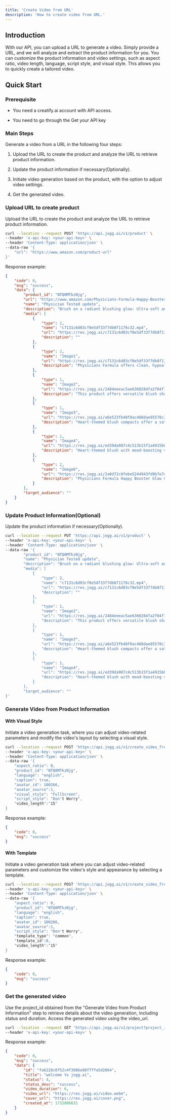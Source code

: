 ```yaml
---
title: 'Create Video from URL'
description: 'How to create video from URL.'
---
```


## Introduction

With our API, you can upload a URL to generate a video. Simply provide a URL, and we will analyze and extract the product information for you. You can customize the product information and video settings, such as aspect ratio, video length, language, script style, and visual style. This allows you to quickly create a tailored video.

## Quick Start

### Prerequisite

* You need a creatify.ai account with API access.

* You need to go through the Get your API key

### Main Steps

Generate a video from a URL in the following four steps:

1. Upload the URL to create the product and analyze the URL to retrieve product information.

2. Update the product information if necessary(Optionally).

3. Initiate video generation based on the product, with the option to adjust video settings.

4. Get the generated video.

### Upload URL to create product

Upload the URL to create the product and analyze the URL to retrieve product information.

```bash
curl --location --request POST 'https://api.jogg.ai/v1/product' \
--header 'x-api-key: <your-api-key>' \
--header 'Content-Type: application/json' \
--data-raw '{
    "url": "https://www.amazon.com/product-url"
}'
```

Response example:

```json
{
    "code": 0,
    "msg": "success",
    "data": {
        "product_id": "NTQ0MTkzNjg",
        "url": "https://www.amazon.com/Physicians-Formula-Happy-Booster-Boosting/dp/B004HYNCA0/ref=pd_pss_dp_d_1_d_sccl_2_5/138-8774804-7229638?pd_rd_w=Tv0XC&content-id=amzn1.sym.427cdbb1-779c-4be6-8c9b-81ddadc2ade4&pf_rd_p=427cdbb1-779c-4be6-8c9b-81ddadc2ade4&pf_rd_r=D8HMAN0M29D09GNV840V&pd_rd_wg=cQL8r&pd_rd_r=ea6b53cb-04b0-4b85-977d-a74804551bd8&pd_rd_i=B004HYNCA0&psc=1",
        "name": "Physician Tested update",
        "description": "Brush on a radiant blushing glow: Ultra-soft and blendable blushing powder features a fresh and vibrant mix of blushing tones infused with a pop of color to create a healthy glow. Multi-reflective pearls provide a soft iridescence to highlight contour and add radiance to cheeks.",
        "media": [
            {
                "type": 2,
                "name": "c7131c6d03cf0e5df33f7db8f1176c32.mp4",
                "url": "https://res.jogg.ai/c7131c6d03cf0e5df33f7db8f1176c32.mp4",
                "description": ""
            },
            {
                "type": 2,
                "name": "Image1",
                "url": "https://res.jogg.ai/c7131c6d03cf0e5df33f7db8f1176c32.mp4",
                "description": "Physicians Formula offers clean, hypoallergenic, cruelty-free, clinically and dermatologist-tested products without parabens, supporting environmental health and women's empowerment."
            },
            {
                "type": 1,
                "name": "Image2",
                "url": "https://res.jogg.ai/2484eeeac5ae6360284fa2f04f1a2691.jpg",
                "description": "This product offers versatile blush shades in \"Rose\" and \"Natural,\" suitable for diverse skin tones, enhancing a natural, radiant look for makeup enthusiasts."
            },
            {
                "type": 1,
                "name": "Image3",
                "url": "https://res.jogg.ai/a6e523fb48f0ac488dae85578c30e2ab.jpg",
                "description": "Heart-themed blush compacts offer a satin finish with a rose-tinted glow, perfect for enhancing a natural or rosy complexion for beauty enthusiasts."
            },
            {
                "type": 1,
                "name": "Image4",
                "url": "https://res.jogg.ai/ed39da987c4c513b15f1a4915b033175.jpg",
                "description": "Heart-themed blush with mood-boosting violet scent, includes brush and mirror for convenient application, ideal for enhancing complexion and uplifting spirits."
            },
            {
                "type": 2,
                "name": "Image6",
                "url": "https://res.jogg.ai/2a0d72c8febe5244943fd9b7e7cebad4.jpg",
                "description": "Physicians Formula Happy Booster Glow & Mood Boosting Blush offers a heart-embossed design that enhances radiance and mood, ideal for beauty enthusiasts seeking a cheerful, luminous look."
            }
        ],
        "target_audience": ""
    }
}
```

### Update Product Information(Optional)

Update the product information if necessary(Optionally).

```bash
curl --location --request PUT 'https://api.jogg.ai/v1/product' \
--header 'x-api-key: <your-api-key>' \
--header 'Content-Type: application/json' \
--data-raw '{
        "product_id": "NTQ0MTkzNjg",
        "name": "Physician Tested update",
        "description": "Brush on a radiant blushing glow: Ultra-soft and blendable blushing powder features a fresh and vibrant mix of blushing tones infused with a pop of color to create a healthy glow. Multi-reflective pearls provide a soft iridescence to highlight contour and add radiance to cheeks. 
        "media": [
            {
                "type": 2,
                "name": "c7131c6d03cf0e5df33f7db8f1176c32.mp4",
                "url": "https://res.jogg.ai/c7131c6d03cf0e5df33f7db8f1176c32.mp4",
                "description": ""
            },
            {
                "type": 1,
                "name": "Image2",
                "url": "https://res.jogg.ai/2484eeeac5ae6360284fa2f04f1a2691.jpg",
                "description": "This product offers versatile blush shades in \"Rose\" and \"Natural,\" suitable for diverse skin tones, enhancing a natural, radiant look for makeup enthusiasts."
            },
            {
                "type": 1,
                "name": "Image3",
                "url": "https://res.jogg.ai/a6e523fb48f0ac488dae85578c30e2ab.jpg",
                "description": "Heart-themed blush compacts offer a satin finish with a rose-tinted glow, perfect for enhancing a natural or rosy complexion for beauty enthusiasts."
            },
            {
                "type": 1,
                "name": "Image4",
                "url": "https://res.jogg.ai/ed39da987c4c513b15f1a4915b033175.jpg",
                "description": "Heart-themed blush with mood-boosting violet scent, includes brush and mirror for convenient application, ideal for enhancing complexion and uplifting spirits."
            }
        ],
        "target_audience": ""
}'
```

### Generate Video from Product Information 
#### With Visual Style

Initiate a video generation task, where you can adjust video-related parameters and modify the video's layout by selecting a visual style.

```bash
curl --location --request POST 'https://api.jogg.ai/v1/create_video_from_url' \
--header 'x-api-key: <your-api-key>' \
--header 'Content-Type: application/json' \
--data-raw '{
    "aspect_ratio": 0,
    "product_id": "NTQ0MTkzNjg",
    "language": "english",
    "caption": true,
    "avatar_id": 100266,
    "avatar_source":1,
    "visual_style": "FullScreen",
    "script_style": "Don't Worry",
    "video_length":"15"
}
```

Response example:

```json
{
    "code": 0,
    "msg": "success"
}
```

#### With Template

Initiate a video generation task where you can adjust video-related parameters and customize the video's style and appearance by selecting a template.

```bash
curl --location --request POST 'https://api.jogg.ai/v1/create_video_from_url' \
--header 'x-api-key: <your-api-key>' \
--header 'Content-Type: application/json' \
--data-raw '{
    "aspect_ratio": 0,
    "product_id": "NTQ0MTkzNjg",
    "language": "english",
    "caption": true,
    "avatar_id": 100266,
    "avatar_source":1,
    "script_style": "Don't Worry",
    "template_type": "common",
    "template_id":0,
    "video_length":"15"
}
```

Response example:

```json
{
    "code": 0,
    "msg": "success"
}
```

### Get the generated video

Use the project\_id obtained from the "Generate Video from Product Information" step to retrieve details about the video generation, including status and duration. Access the generated video using the video\_url.

```bash
curl --location --request GET 'https://api.jogg.ai/v1/project?project_id=fa6228c0f52c4f3986e88f7ffa5d2864' \
--header 'x-api-key: <your-api-key>' \
```

Response example:

```json
{
    "code": 0,
    "msg": "success",
    "data": {
        "id": "fa6228c0f52c4f3986e88f7ffa5d2864",
        "title": "welcome to jogg.ai",
        "status": 4,
        "status_desc": "success",
        "video_duration": 6,
        "video_url": "https://res.jogg.ai/video.webm",
        "cover_url": "https://res.jogg.ai/cover.png",
        "created_at": 1732806631
    }
}
```